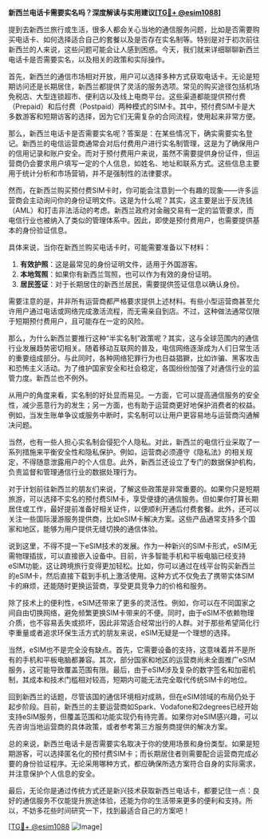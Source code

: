 **新西兰电话卡需要实名吗？深度解读与实用建议[[TG💪+ @esim1088](https://t.me/s/esim1088)]**

提到去新西兰旅行或生活，很多人都会关心当地的通信服务问题，比如是否需要购买电话卡、如何选择适合自己的套餐以及是否存在实名制等。特别是对于初次前往新西兰的人来说，这些问题可能会让人感到困惑。今天，我们就来详细聊聊新西兰电话卡是否需要实名，以及相关的政策和实际操作。

首先，新西兰的通信市场相对开放，用户可以选择多种方式获取电话卡。无论是短期访问还是长期居住，新西兰都提供了灵活的服务选项。常见的购买途径包括机场免税店、大型连锁超市、便利店以及线上电商平台。这些渠道都能提供预付费（Prepaid）和后付费（Postpaid）两种模式的SIM卡。其中，预付费SIM卡是大多数游客和短期访客的选择，因为它们无需复杂的合同流程，使用起来非常方便。

那么，新西兰电话卡是否需要实名呢？答案是：在某些情况下，确实需要实名登记。新西兰的电信运营商通常会对后付费用户进行实名制管理，这是为了确保用户的信用记录和账户安全。而对于预付费用户来说，虽然不需要提供身份证件，但运营商仍会要求用户填写一定的个人信息，如姓名、地址和联系方式。这些信息主要用于统计分析和市场营销，并不是强制性的法律要求。

然而，在新西兰购买预付费SIM卡时，你可能会注意到一个有趣的现象——许多运营商会主动询问你的身份证明文件。这是为什么呢？其实，这主要是出于反洗钱（AML）和打击非法活动的考虑。新西兰政府对金融交易有一定的监管要求，而电信行业也被纳入了类似的管理体系中。因此，即使是预付费用户，也需要提供基本的身份验证信息。

具体来说，当你在新西兰购买电话卡时，可能需要准备以下材料：

1. **有效护照**：这是最常见的身份证明文件，适用于外国游客。
2. **本地驾照**：如果你有新西兰驾照，也可以作为有效的身份证明。
3. **居民签证**：对于长期居住的新西兰居民，需要提供签证信息以确认身份。

需要注意的是，并非所有运营商都严格要求提供上述材料。有些小型运营商甚至允许用户通过电话或网络完成激活流程，而无需亲自到店。不过，这种做法通常仅限于短期预付费用户，且可能存在一定的风险。

那么，为什么新西兰要推行这种“半实名制”政策呢？其实，这与全球范围内的通信行业发展趋势密切相关。随着移动互联网的普及，电信网络逐渐成为人们日常生活的重要组成部分。与此同时，各种网络犯罪行为也日益猖獗，比如诈骗、黑客攻击和恐怖主义活动。为了维护国家安全和社会稳定，各国纷纷加强了对通信行业的监管力度。新西兰也不例外。

从用户的角度来看，实名制的好处显而易见。一方面，它可以提高通信服务的安全性，减少恶意行为的发生；另一方面，也有助于运营商更好地保护消费者的权益。例如，当发生账单争议或服务中断时，实名制可以让用户更容易地与运营商沟通解决问题。

当然，也有一些人担心实名制会侵犯个人隐私。对此，新西兰的电信行业采取了一系列措施来平衡安全性和隐私保护。例如，运营商必须遵守《隐私法》的相关规定，不得随意泄露用户的个人信息。此外，新西兰还设立了专门的数据保护机构，负责监督和管理通信行业的数据处理行为。

对于计划前往新西兰的朋友们来说，了解这些政策是非常重要的。如果你只是短期旅游，可以选择不实名的预付费SIM卡，享受便捷的通信服务。但如果你打算长期居住或工作，最好提前准备好相关证件，以便顺利开通后付费套餐。此外，还可以关注一些国际漫游服务提供商，比如eSIM卡解决方案。这些产品通常支持多个国家和地区，能够为用户提供无缝切换的通信体验。

说到这里，不得不提一下eSIM技术的发展。作为一种新兴的SIM卡形式，eSIM无需物理插拔，可以直接嵌入设备中。目前，许多智能手机和平板电脑已经支持eSIM功能，这让跨境旅行变得更加轻松。比如，你可以通过在线平台购买新西兰的eSIM卡，然后直接下载到手机上激活使用。这种方式不仅免去了携带实体SIM卡的麻烦，还能随时更换运营商，享受更具竞争力的价格和服务。

除了技术上的便利性，eSIM还带来了更多的灵活性。例如，你可以在不同国家之间自由切换网络，避免频繁更换SIM卡带来的不便。同时，由于eSIM不依赖物理介质，也不容易丢失或损坏，因此非常适合经常出行的人群。对于那些希望简化行李重量或者追求环保生活方式的朋友来说，eSIM无疑是一个理想的选择。

当然，eSIM也不是完全没有缺点。首先，它需要设备的支持，这意味着并不是所有的手机和平板电脑都兼容。其次，部分国家和地区的运营商尚未全面推广eSIM服务，这可能导致覆盖范围有限。最后，由于eSIM涉及复杂的数字签名和加密机制，其成本和技术门槛相对较高，短期内可能无法完全取代传统SIM卡的地位。

回到新西兰的话题，尽管该国的通信环境相对成熟，但在eSIM领域的布局仍处于起步阶段。目前，新西兰的主要运营商如Spark、Vodafone和2degrees已经开始支持eSIM服务，但覆盖范围和功能实现仍有待完善。如果你对eSIM感兴趣，可以先咨询当地运营商的具体政策，或者参考第三方服务商提供的解决方案。

总的来说，新西兰电话卡是否需要实名取决于你的使用场景和身份类型。如果是短期游客，可以选择匿名化的预付费SIM卡；而长期居住者则需要配合运营商完成必要的身份验证程序。无论采用哪种方式，都应确保所选方案符合自身的实际需求，并注意保护个人信息的安全。

最后，无论你是通过传统方式还是新兴技术获取新西兰电话卡，都要记住一点：良好的通信服务不仅能提升旅途体验，还能为你的生活带来更多的便利和支持。所以，不妨多花些时间研究一下，找到最适合自己的方案吧！

[[TG💪+ @esim1088](https://t.me/s/esim1088) ![Image](https://i.postimg.cc/4NQfJmqS/Snipaste-2025-05-13-00-14-12.png)]